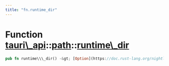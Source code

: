 ```yaml
---
title: "fn.runtime_dir"
---
```


Function [tauri\\\_api](/docs/api/rust/tauri\_api/../index.html)::[path](/docs/api/rust/tauri\_api/index.html)::[runtime\\\_dir](/docs/api/rust/tauri\_api/)
============================================================================================================================================================

```rust
pub fn runtime\\\_dir() -&gt; [Option](https://doc.rust-lang.org/nightly/core/option/enum.Option.html "enum core::option::Option")&lt;[PathBuf](https://doc.rust-lang.org/nightly/std/path/struct.PathBuf.html "struct std::path::PathBuf")\&gt;
```
      